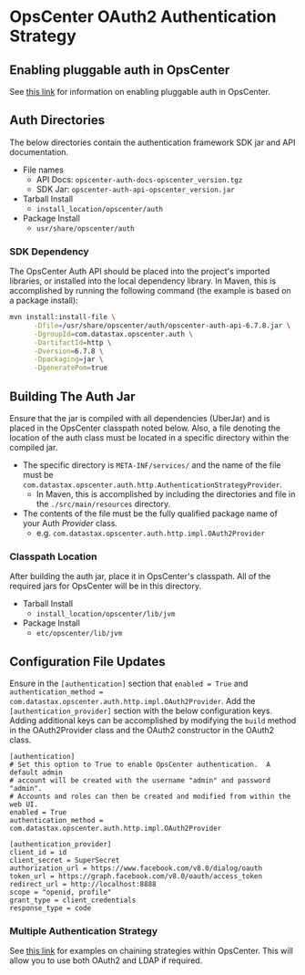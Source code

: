# OpsCenter OAuth2 Authentication Strategy
## Enabling pluggable auth in OpsCenter
See [this link](https://docs.datastax.com/en/opscenter/6.8/opsc/configure/opscEnablingAuth.html) for information on enabling 
pluggable auth in OpsCenter.
## Auth Directories
The below directories contain the authentication framework SDK jar and API documentation.
- File names
    - API Docs: `opscenter-auth-docs-opscenter_version.tgz`
    - SDK Jar: `opscenter-auth-api-opscenter_version.jar`
- Tarball Install
    - `install_location/opscenter/auth`
- Package Install
    - `usr/share/opscenter/auth`
### SDK Dependency
The OpsCenter Auth API should be placed into the project's imported libraries, or installed into the local dependency library. In Maven, this is 
accomplished by running the following command (the example is based on a package install):
```bash
mvn install:install-file \
      -Dfile=/usr/share/opscenter/auth/opscenter-auth-api-6.7.8.jar \
      -DgroupId=com.datastax.opscenter.auth \
      -DartifactId=http \
      -Dversion=6.7.8 \
      -Dpackaging=jar \
      -DgeneratePom=true
```
## Building The Auth Jar
Ensure that the jar is compiled with all dependencies (UberJar) and is placed in the OpsCenter classpath noted below.
Also, a file denoting the location of the auth class must be located in a specific directory within the compiled jar.
- The specific directory is `META-INF/services/` and the name of the file must be `com.datastax.opscenter.auth.http.AuthenticationStrategyProvider`.
    - In Maven, this is accomplished by including the directories and file in the `./src/main/resources` directory.
- The contents of the file must be the fully qualified package name of your Auth _Provider_ class.
    - e.g. `com.datastax.opscenter.auth.http.impl.OAuth2Provider` 
### Classpath Location
After building the auth jar, place it in OpsCenter's classpath. All of the required jars for OpsCenter will be in this directory.
- Tarball Install
    - `install_location/opscenter/lib/jvm`
- Package Install
    - `etc/opscenter/lib/jvm`
## Configuration File Updates
Ensure in the `[authentication]` section that `enabled = True` and `authentication_method = com.datastax.opscenter.auth.http.impl.OAuth2Provider`.
Add the `[authentication_provider]` section with the below configuration keys. Adding additional keys can be accomplished by modifying the `build`
method in the OAuth2Provider class and the OAuth2 constructor in the OAuth2 class. 
```
[authentication]
# Set this option to True to enable OpsCenter authentication.  A default admin
# account will be created with the username "admin" and password "admin".
# Accounts and roles can then be created and modified from within the web UI.
enabled = True
authentication_method = com.datastax.opscenter.auth.http.impl.OAuth2Provider

[authentication_provider]
client_id = id
client_secret = SuperSecret
authorization_url = https://www.facebook.com/v8.0/dialog/oauth
token_url = https://graph.facebook.com/v8.0/oauth/access_token
redirect_url = http://localhost:8888
scope = "openid, profile"
grant_type = client_credentials
response_type = code
```
### Multiple Authentication Strategy
See [this link](https://docs.datastax.com/en/opscenter/6.8/opsc/configure/opscPluggableAuth.html) for examples on chaining strategies within OpsCenter.
This will allow you to use both OAuth2 and LDAP if required.
